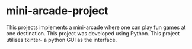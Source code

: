 # mini-arcade-project
This projects implements a mini-arcade where one can play fun games at one destination.
This project was developed using Python.
This project utilises tkinter- a python GUI as the interface.
